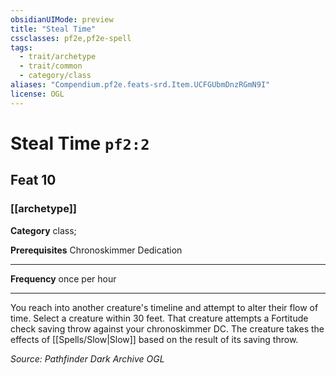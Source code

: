 ```yaml
---
obsidianUIMode: preview
title: "Steal Time"
cssclasses: pf2e,pf2e-spell
tags:
  - trait/archetype
  - trait/common
  - category/class
aliases: "Compendium.pf2e.feats-srd.Item.UCFGUbmDnzRGmN9I"
license: OGL
---
```

# Steal Time `pf2:2`
## Feat 10
### [[archetype]]

**Category** class; 



**Prerequisites** Chronoskimmer Dedication
* * *
**Frequency** once per hour

* * *

You reach into another creature's timeline and attempt to alter their flow of time. Select a creature within 30 feet. That creature attempts a Fortitude check saving throw against your chronoskimmer DC. The creature takes the effects of [[Spells/Slow|Slow]] based on the result of its saving throw.

*Source: Pathfinder Dark Archive*
*OGL*